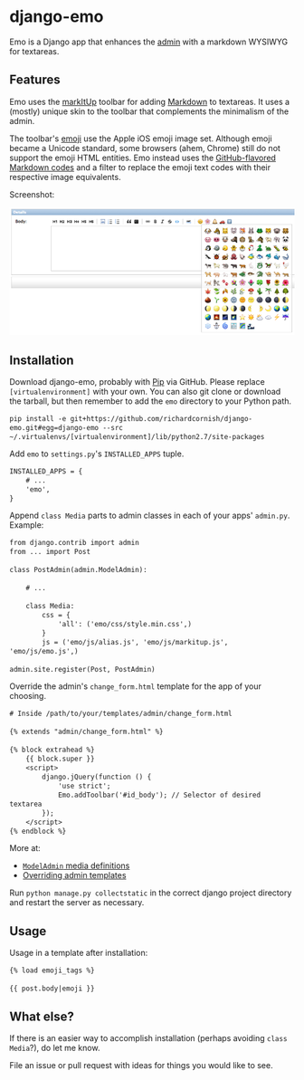 # django-emo

Emo is a Django app that enhances the [admin](https://docs.djangoproject.com/en/1.5/intro/tutorial02/) with a markdown WYSIWYG for textareas.


## Features

Emo uses the [markItUp](http://markitup.jaysalvat.com/home/) toolbar for adding [Markdown](http://daringfireball.net/projects/markdown/) to textareas. It uses a (mostly) unique skin to the toolbar that complements the minimalism of the admin.

The toolbar's [emoji](http://en.wikipedia.org/wiki/Emoji) use the Apple iOS emoji image set. Although emoji became a Unicode standard, some browsers (ahem, Chrome) still do not support the emoji HTML entities. Emo instead uses the [GitHub-flavored Markdown codes](http://www.emoji-cheat-sheet.com/) and a filter to replace the emoji text codes with their respective image equivalents.

Screenshot:

![Emo toolbar screenshot](docs/emo-toolbar.png)


## Installation

Download django-emo, probably with [Pip](http://www.pip-installer.org/) via GitHub. Please replace `[virtualenvironment]` with your own. You can also git clone or download the tarball, but then remember to add the `emo` directory to your Python path.

```
pip install -e git+https://github.com/richardcornish/django-emo.git#egg=django-emo --src ~/.virtualenvs/[virtualenvironment]/lib/python2.7/site-packages
```

Add `emo` to `settings.py`'s `INSTALLED_APPS` tuple.

```
INSTALLED_APPS = {
    # ...
    'emo',
}
```

Append `class Media` parts to admin classes in each of your apps' `admin.py`. Example:

```
from django.contrib import admin
from ... import Post

class PostAdmin(admin.ModelAdmin):

    # ...

    class Media:
        css = {
            'all': ('emo/css/style.min.css',)
        }
        js = ('emo/js/alias.js', 'emo/js/markitup.js', 'emo/js/emo.js',)

admin.site.register(Post, PostAdmin)
```

Override the admin's `change_form.html` template for the app of your choosing.

```
# Inside /path/to/your/templates/admin/change_form.html

{% extends "admin/change_form.html" %}

{% block extrahead %}
    {{ block.super }}
    <script>
        django.jQuery(function () {
            'use strict';
            Emo.addToolbar('#id_body'); // Selector of desired textarea
        });
    </script>
{% endblock %}
```

More at:

- [`ModelAdmin` media definitions](https://docs.djangoproject.com/en/dev/ref/contrib/admin/#modeladmin-media-definitions)
- [Overriding admin templates](https://docs.djangoproject.com/en/dev/ref/contrib/admin/#overriding-admin-templates)

Run `python manage.py collectstatic` in the correct django project directory and restart the server as necessary.


## Usage

Usage in a template after installation:

```
{% load emoji_tags %}

{{ post.body|emoji }}
```


## What else?

If there is an easier way to accomplish installation (perhaps avoiding `class Media`?), do let me know.

File an issue or pull request with ideas for things you would like to see.